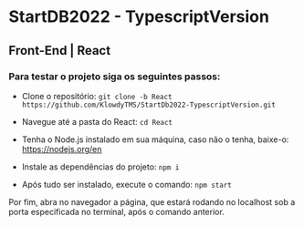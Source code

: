 # StartDB2022 - TypescriptVersion

## Front-End | React

### Para testar o projeto siga os seguintes passos:

* Clone o repositório: `git clone -b React https://github.com/KlowdyTMS/StartDb2022-TypescriptVersion.git`

* Navegue até a pasta do React: `cd React`

* Tenha o Node.js instalado em sua máquina, caso não o tenha, baixe-o: https://nodejs.org/en

* Instale as dependências do projeto: `npm i`

* Após tudo ser instalado, execute o comando: `npm start`

Por fim, abra no navegador a página, que estará rodando no localhost sob a porta especificada no terminal, após o comando anterior.
